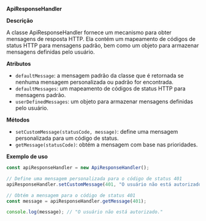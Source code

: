 **ApiResponseHandler**

**Descrição**

A classe ApiResponseHandler fornece um mecanismo para obter mensagens de resposta HTTP. Ela contém um mapeamento de códigos de status HTTP para mensagens padrão, bem como um objeto para armazenar mensagens definidas pelo usuário.

**Atributos**

* `defaultMessage`: a mensagem padrão da classe que é retornada se nenhuma mensagem personalizada ou padrão for encontrada.
* `defaultMessages`: um mapeamento de códigos de status HTTP para mensagens padrão.
* `userDefinedMessages`: um objeto para armazenar mensagens definidas pelo usuário.

**Métodos**

* `setCustomMessage(statusCode, message)`: define uma mensagem personalizada para um código de status.
* `getMessage(statusCode)`: obtém a mensagem com base nas prioridades.

**Exemplo de uso**

```javascript
const apiResponseHandler = new ApiResponseHandler();

// Define uma mensagem personalizada para o código de status 401
apiResponseHandler.setCustomMessage(401, "O usuário não está autorizado.");

// Obtém a mensagem para o código de status 401
const message = apiResponseHandler.getMessage(401);

console.log(message); // "O usuário não está autorizado."
```
